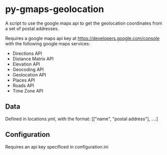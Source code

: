 # py-gmaps-geolocation
A script to use the google maps api to get the geolocation coordinates from a set of postal addresses.

Requires a google maps api key at https://developers.google.com/console with the following google maps services:
- Directions API
- Distance Matrix API
- Elevation API
- Geocoding API
- Geolocation API
- Places API
- Roads API
- Time Zone API

## Data
Defined in locations.yml, with the format: [["name", "postal address"], ....]

## Configuration
Requires an api key specificed in configuration.ini